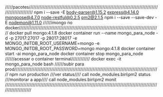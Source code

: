 
/////pacotes//////////////////////////////////////////////////////////////////////////////////////////////////////
npm i --save -E body-parser@1.15.2 express@4.14.0 mongoose@4.7.0 node-restful@0.2.5 pm2@2.1.5 
npm i --save --save-dev -E nodemon@1.11.0
//////mongo no docker////////////////////////////////////////////////////////////////////////////////////////////
docker pull mongo:4.1.8
docker container run --name mongo_para_node -d -p 27017:27017 -p 28017:28017 -e MONGO_INITDB_ROOT_USERNAME=mongo  -e MONGO_INITDB_ROOT_PASSWORD=mongo mongo:4.1.8
docker container start -ai mongo_para_node
docker container stop mongo_para_node
//////acessar o container terminal////////////
docker exec -it mongo_para_node bash
//////subir para prod///////////////////////////////////////////////////////////////////////////////////////////////
npm run production
///ver status////
call node_modules\.bin\pm2 status
///monitorar a app////
call node_modules\.bin\pm2 monit
////////////////////////////////////////////////////////////////////////////////////////////////////////////////////